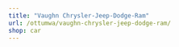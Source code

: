 ```yaml
---
title: "Vaughn Chrysler-Jeep-Dodge-Ram"
url: /ottumwa/vaughn-chrysler-jeep-dodge-ram/
shop: car
---
```

